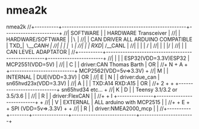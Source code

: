 # nmea2k
nmea2k
//+----------+----------------------------------------------------+-----------------------+
//| SOFTWARE |                                                    | HARDWARE Transceiver  |
//|          |                  HARDWARE/SOFTWARE                 |         |∖            |
//|          |          CAN DRIVER ALL ARDUINO COMPATIBLE         |     TXD_| ∖___CANH    |
//|          |                                                    |         |  ∖          |
//|          |                                                    |     RXD_|  /__CANL    |
//|          |                                                    |         | /           |
//|          |                                                    |         |/            |
//|          |                                                    |  CAN LEVEL ADAPTATOR  |
//+----------+----------------------------------------------------+-----------------------+
//|          |        |               | ESP32(VDD=3.3V)ESP32      | MCP2551(VDD=5V)       |
//|          | C      |               | driver:CAN Thomas Barth   | OR                    |
//+ N        + A      +               +---------------------------+ MCP2562(VDD=5v=>3.3V) +
//| M        |        |    INTERNAL   | DUE(VDD=3.3V)             | OR                    |
//| E        | N      |               | driver:due_can            | sn65hvd23x(VDD=3.3V)  |
//| A        |        |               | TXD:A14 RXD:A15           | OR                    |
//+ 2        +        +               +---------------------------+ sn65hvd34 etc...      +
//| K        | D      |               | Teensy 3.1/3.2 or 3.5/3.6 |                       |
//|          | R      |               | driver:FlexCAN            |                       |
//+          + I      +---------------+---------------------------+                       +
//|          | V      |    EXTERNAL   | ALL arduino with MCP2515  |                       |
//+          + E      +               + SPI (VDD=5v=>.3.3V)       +                       +
//|          | R      |               | driver:NMEA2000_mcp       |                       |
//+----------+--------+---------------+---------------------------+-----------------------+
